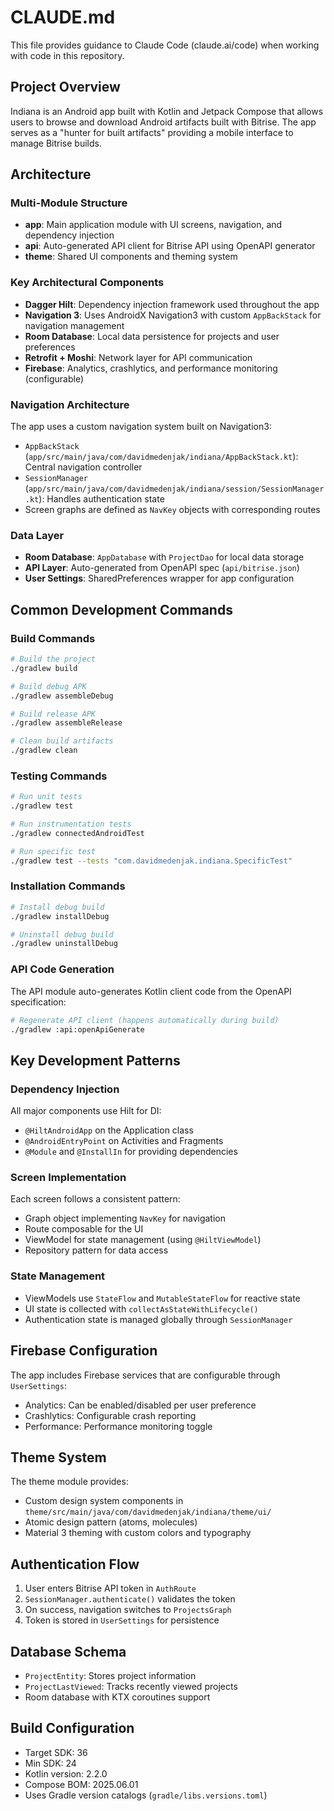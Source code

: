 # CLAUDE.md

This file provides guidance to Claude Code (claude.ai/code) when working with code in this repository.

## Project Overview

Indiana is an Android app built with Kotlin and Jetpack Compose that allows users to browse and download Android artifacts built with Bitrise. The app serves as a "hunter for built artifacts" providing a mobile interface to manage Bitrise builds.

## Architecture

### Multi-Module Structure
- **app**: Main application module with UI screens, navigation, and dependency injection
- **api**: Auto-generated API client for Bitrise API using OpenAPI generator
- **theme**: Shared UI components and theming system

### Key Architectural Components
- **Dagger Hilt**: Dependency injection framework used throughout the app
- **Navigation 3**: Uses AndroidX Navigation3 with custom `AppBackStack` for navigation management
- **Room Database**: Local data persistence for projects and user preferences
- **Retrofit + Moshi**: Network layer for API communication
- **Firebase**: Analytics, crashlytics, and performance monitoring (configurable)

### Navigation Architecture
The app uses a custom navigation system built on Navigation3:
- `AppBackStack` (`app/src/main/java/com/davidmedenjak/indiana/AppBackStack.kt`): Central navigation controller
- `SessionManager` (`app/src/main/java/com/davidmedenjak/indiana/session/SessionManager.kt`): Handles authentication state
- Screen graphs are defined as `NavKey` objects with corresponding routes

### Data Layer
- **Room Database**: `AppDatabase` with `ProjectDao` for local data storage
- **API Layer**: Auto-generated from OpenAPI spec (`api/bitrise.json`)
- **User Settings**: SharedPreferences wrapper for app configuration

## Common Development Commands

### Build Commands
```bash
# Build the project
./gradlew build

# Build debug APK
./gradlew assembleDebug

# Build release APK
./gradlew assembleRelease

# Clean build artifacts
./gradlew clean
```

### Testing Commands
```bash
# Run unit tests
./gradlew test

# Run instrumentation tests
./gradlew connectedAndroidTest

# Run specific test
./gradlew test --tests "com.davidmedenjak.indiana.SpecificTest"
```

### Installation Commands
```bash
# Install debug build
./gradlew installDebug

# Uninstall debug build
./gradlew uninstallDebug
```

### API Code Generation
The API module auto-generates Kotlin client code from the OpenAPI specification:
```bash
# Regenerate API client (happens automatically during build)
./gradlew :api:openApiGenerate
```

## Key Development Patterns

### Dependency Injection
All major components use Hilt for DI:
- `@HiltAndroidApp` on the Application class
- `@AndroidEntryPoint` on Activities and Fragments
- `@Module` and `@InstallIn` for providing dependencies

### Screen Implementation
Each screen follows a consistent pattern:
- Graph object implementing `NavKey` for navigation
- Route composable for the UI
- ViewModel for state management (using `@HiltViewModel`)
- Repository pattern for data access

### State Management
- ViewModels use `StateFlow` and `MutableStateFlow` for reactive state
- UI state is collected with `collectAsStateWithLifecycle()`
- Authentication state is managed globally through `SessionManager`

## Firebase Configuration
The app includes Firebase services that are configurable through `UserSettings`:
- Analytics: Can be enabled/disabled per user preference
- Crashlytics: Configurable crash reporting
- Performance: Performance monitoring toggle

## Theme System
The theme module provides:
- Custom design system components in `theme/src/main/java/com/davidmedenjak/indiana/theme/ui/`
- Atomic design pattern (atoms, molecules)
- Material 3 theming with custom colors and typography

## Authentication Flow
1. User enters Bitrise API token in `AuthRoute`
2. `SessionManager.authenticate()` validates the token
3. On success, navigation switches to `ProjectsGraph`
4. Token is stored in `UserSettings` for persistence

## Database Schema
- `ProjectEntity`: Stores project information
- `ProjectLastViewed`: Tracks recently viewed projects
- Room database with KTX coroutines support

## Build Configuration
- Target SDK: 36
- Min SDK: 24
- Kotlin version: 2.2.0
- Compose BOM: 2025.06.01
- Uses Gradle version catalogs (`gradle/libs.versions.toml`)